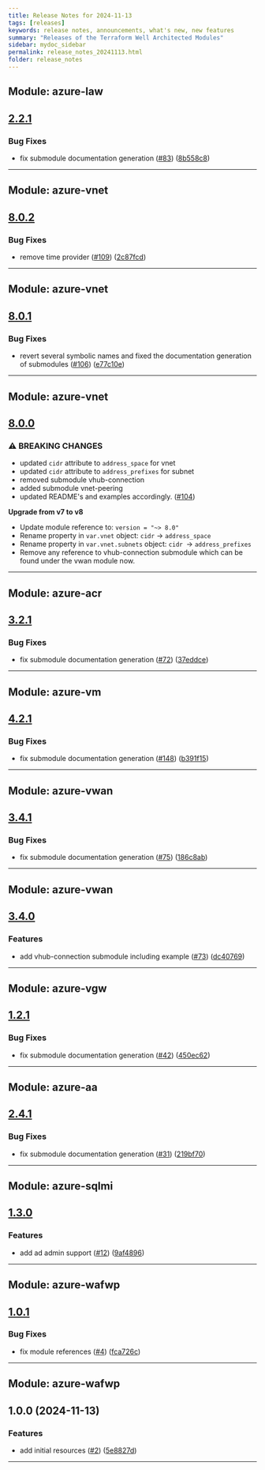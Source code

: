 ```yaml
---
title: Release Notes for 2024-11-13
tags: [releases]
keywords: release notes, announcements, what's new, new features
summary: "Releases of the Terraform Well Architected Modules"
sidebar: mydoc_sidebar
permalink: release_notes_20241113.html
folder: release_notes
---
```


## Module: azure-law
## [2.2.1](https://github.com/CloudNationHQ/terraform-azure-law/releases/tag/v2.2.1)


### Bug Fixes

* fix submodule documentation generation ([#83](https://github.com/CloudNationHQ/terraform-azure-law/issues/83)) ([8b558c8](https://github.com/CloudNationHQ/terraform-azure-law/commit/8b558c8867e1a2a507cabb540cacfffad72aed04))

---

## Module: azure-vnet
## [8.0.2](https://github.com/CloudNationHQ/terraform-azure-vnet/releases/tag/v8.0.2)


### Bug Fixes

* remove time provider ([#109](https://github.com/CloudNationHQ/terraform-azure-vnet/issues/109)) ([2c87fcd](https://github.com/CloudNationHQ/terraform-azure-vnet/commit/2c87fcd4e837ce3c09d6e0fd0d8e6c0e4fce6013))

---

## Module: azure-vnet
## [8.0.1](https://github.com/CloudNationHQ/terraform-azure-vnet/releases/tag/v8.0.1)


### Bug Fixes

* revert several symbolic names and fixed the documentation generation of submodules ([#106](https://github.com/CloudNationHQ/terraform-azure-vnet/issues/106)) ([e77c10e](https://github.com/CloudNationHQ/terraform-azure-vnet/commit/e77c10e65bfeed416cc1f15f3574b79984fa6f0e))

---

## Module: azure-vnet
## [8.0.0](https://github.com/CloudNationHQ/terraform-azure-vnet/releases/tag/v8.0.0)


### ⚠ BREAKING CHANGES

  - updated `cidr` attribute to `address_space` for vnet
  - updated `cidr` attribute to `address_prefixes` for subnet
  - removed submodule vhub-connection
  - added submodule vnet-peering
  - updated README's and examples accordingly. 
 ([#104](https://github.com/CloudNationHQ/terraform-azure-vnet/issues/104))

**Upgrade from v7 to v8**
- Update module reference to: `version = "~> 8.0"`
- Rename property in `var.vnet` object:
`cidr` -> `address_space`
- Rename property in `var.vnet.subnets` object:
`cidr `-> `address_prefixes`
- Remove any reference to vhub-connection submodule which can be found under the vwan module now.

---

## Module: azure-acr
## [3.2.1](https://github.com/CloudNationHQ/terraform-azure-acr/releases/tag/v3.2.1)


### Bug Fixes

* fix submodule documentation generation ([#72](https://github.com/CloudNationHQ/terraform-azure-acr/issues/72)) ([37eddce](https://github.com/CloudNationHQ/terraform-azure-acr/commit/37eddced492540efa769ae6696f8e3e9f21dbec6))

---

## Module: azure-vm
## [4.2.1](https://github.com/CloudNationHQ/terraform-azure-vm/releases/tag/v4.2.1)


### Bug Fixes

* fix submodule documentation generation ([#148](https://github.com/CloudNationHQ/terraform-azure-vm/issues/148)) ([b391f15](https://github.com/CloudNationHQ/terraform-azure-vm/commit/b391f15461e32eaf821c4c13a62cbcfa4897283b))

---

## Module: azure-vwan
## [3.4.1](https://github.com/CloudNationHQ/terraform-azure-vwan/releases/tag/v3.4.1)


### Bug Fixes

* fix submodule documentation generation ([#75](https://github.com/CloudNationHQ/terraform-azure-vwan/issues/75)) ([186c8ab](https://github.com/CloudNationHQ/terraform-azure-vwan/commit/186c8ab0d2b6083af6922372e8811cc8e7b5b81a))

---

## Module: azure-vwan
## [3.4.0](https://github.com/CloudNationHQ/terraform-azure-vwan/releases/tag/v3.4.0)


### Features

* add vhub-connection submodule including example ([#73](https://github.com/CloudNationHQ/terraform-azure-vwan/issues/73)) ([dc40769](https://github.com/CloudNationHQ/terraform-azure-vwan/commit/dc40769d583f3cd8c9f79237b01e04e9036cced5))

---

## Module: azure-vgw
## [1.2.1](https://github.com/CloudNationHQ/terraform-azure-vgw/releases/tag/v1.2.1)


### Bug Fixes

* fix submodule documentation generation ([#42](https://github.com/CloudNationHQ/terraform-azure-vgw/issues/42)) ([450ec62](https://github.com/CloudNationHQ/terraform-azure-vgw/commit/450ec6250336fce2e3c4f004ac93536e0ae135a3))

---

## Module: azure-aa
## [2.4.1](https://github.com/CloudNationHQ/terraform-azure-aa/releases/tag/v2.4.1)


### Bug Fixes

* fix submodule documentation generation ([#31](https://github.com/CloudNationHQ/terraform-azure-aa/issues/31)) ([219bf70](https://github.com/CloudNationHQ/terraform-azure-aa/commit/219bf7012ff89c5ce05112da1631ca7522b40238))

---

## Module: azure-sqlmi
## [1.3.0](https://github.com/CloudNationHQ/terraform-azure-sqlmi/releases/tag/v1.3.0)


### Features

* add ad admin support ([#12](https://github.com/CloudNationHQ/terraform-azure-sqlmi/issues/12)) ([9af4896](https://github.com/CloudNationHQ/terraform-azure-sqlmi/commit/9af4896ecd075f9e2d39105e9c5c9408df4fdd86))

---

## Module: azure-wafwp
## [1.0.1](https://github.com/CloudNationHQ/terraform-azure-wafwp/releases/tag/v1.0.1)


### Bug Fixes

* fix module references ([#4](https://github.com/CloudNationHQ/terraform-azure-wafwp/issues/4)) ([fca726c](https://github.com/CloudNationHQ/terraform-azure-wafwp/commit/fca726cbcae9afb3bed9bb08fb858a96a9bdcec0))

---

## Module: azure-wafwp
## 1.0.0 (2024-11-13)


### Features

* add initial resources ([#2](https://github.com/CloudNationHQ/terraform-azure-wafwp/releases/tag/v1.0.0)) ([5e8827d](https://github.com/CloudNationHQ/terraform-azure-wafwp/commit/5e8827d9db2916ed20ca7aabce2bf50c2eb442e5))

---

